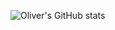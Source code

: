 ![Oliver's GitHub stats](https://github-readme-stats.vercel.app/api?username=OliverBalfour&count_private=true&theme=cobalt&hide_rank=true)


<!--
**OliverBalfour/OliverBalfour** is a ✨ _special_ ✨ repository because its `README.md` (this file) appears on your GitHub profile.

Here are some ideas to get you started:

- 🔭 I’m currently working on ...
- 🌱 I’m currently learning ...
- 👯 I’m looking to collaborate on ...
- 🤔 I’m looking for help with ...
- 💬 Ask me about ...
- 📫 How to reach me: ...
- 😄 Pronouns: ...
- ⚡ Fun fact: ...
-->
